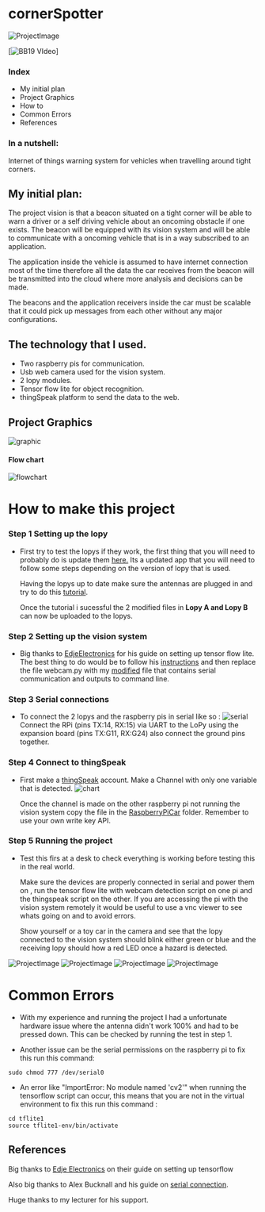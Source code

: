 # cornerSpotter
![ProjectImage](./images/project.JPG)

[![BB19 VIdeo ](https://youtu.be/WvSnezB639M)]

### Index
* My initial plan
* Project Graphics
* How to
* Common Errors
* References 

### In a nutshell:
Internet of things warning system for vehicles when travelling around tight corners.

## My initial plan:
The project vision is that a beacon situated on a tight corner will be able to warn a driver or a self driving vehicle about an oncoming obstacle if one exists.
The beacon will be equipped with its vision system and will be able to communicate with a oncoming vehicle that is in a way subscribed to an application.

The application inside the vehicle is assumed to have internet connection most of the time therefore all the data the car receives from the beacon will be transmitted into the cloud where more analysis and decisions can be made.

The beacons and the application receivers inside the car must be scalable that it could pick up messages from each other without any major configurations.

## The technology that I used.
* Two raspberry pis for communication.
* Usb web camera used for the vision system.
* 2 lopy modules.
* Tensor flow lite for object recognition.
* thingSpeak  platform to send the data to the web.

## Project Graphics
![graphic](./images/ProjectGraphics.jpg)
#### Flow chart
![flowchart](./images/flow.JPG)

# How to make this project 

### Step 1 Setting up the lopy
* First try to test the lopys if they work, the first thing that you will need to probably do is update them [here.](https://pycom.io/downloads/ "Lopy update")  Its a updated app that you will need to follow some steps depending on the version of lopy that is used.

    
     Having the lopys up to date make sure the antennas are plugged in and try to do this [tutorial](https://docs.pycom.io/tutorials/networks/lora/module-module/).

    Once the tutorial i sucessful the 2 modified files in **Lopy A and Lopy B** can now be uploaded to the lopys.

### Step 2 Setting up the vision system
* Big thanks to [EdjeElectronics](https://github.com/EdjeElectronics) for his guide on setting up tensor flow lite. The best thing to do would be to follow his [instructions](https://www.youtube.com/watch?v=aimSGOAUI8Y&t=166s) and then replace the file webcam.py with my [modified](./RaspberryPiVision) file that contains serial communication and outputs to command line.

### Step 3 Serial connections

* To connect the 2 lopys and the raspberry pis in serial like so :
![serial](./images/serial.jpg) Connect the RPi (pins TX:14, RX:15) via UART to the LoPy using the expansion board (pins TX:G11, RX:G24) also connect the ground pins together. 

### Step 4 Connect to thingSpeak

* First make a [thingSpeak](https://thingspeak.com/) account.
  Make a Channel with only one variable that is detected. 
    ![chart](./images/things.JPG)

    Once the channel is made on the other raspberry pi not running the vision system copy the file in the [RaspberryPiCar](./RaspberryPiCar) folder. Remember to use your own write key API.


### Step 5 Running the project
* Test this firs at a desk to check everything is working before testing this in the real world.

   Make sure the devices are properly connected in serial and power them on , run the tensor flow lite with webcam detection script on one pi and the thingspeak script on the other. If you are accessing the pi with the vision system remotely it would be useful to use a vnc viewer to see whats going on and to avoid errors.  



   Show yourself or a toy car in the camera and see that the lopy connected to the vision system should blink either green or blue and the receiving lopy should how a red LED once a hazard is detected.

![ProjectImage](./images/box.JPG)
![ProjectImage](./images/cardev.JPG)
![ProjectImage](./images/tf.JPG)
![ProjectImage](./images/tfcar.JPG)


# Common Errors

* With my experience and running the project I had a unfortunate hardware issue where the antenna didn't work 100%  and had to be pressed down. This can be checked by running the test in step 1.

* Another issue can be the serial permissions on the raspberry pi to fix this run this command: 
```
sudo chmod 777 /dev/serial0
```

* An error like "ImportError: No module named 'cv2'" when running the tensorflow script can occur, this means that you are not in the virtual environment to fix this run this command : 

```
cd tflite1
source tflite1-env/bin/activate
```

## References
Big thanks  to [Edje Electronics](https://github.com/EdjeElectronics/TensorFlow-Lite-Object-Detection-on-Android-and-Raspberry-Pi/blob/master/Raspberry_Pi_Guide.md) on their guide on setting up tensorflow 

Also big thanks to Alex Bucknall and his guide on [serial connection](https://github.com/Bucknalla/lopy-raspberrypi). 

Huge thanks to my lecturer for his support.



